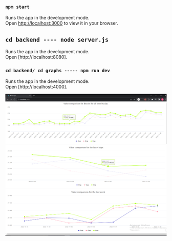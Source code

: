 ### `npm start`

Runs the app in the development mode.\
Open [http://localhost:3000](http://localhost:3000) to view it in your browser.

## `cd backend ---- node server.js`

Runs the app in the development mode.\
Open [http://localhost:8080].

### `cd backend/ cd graphs ----- npm run dev`

Runs the app in the development mode.\
Open [http://localhost:4000].

![1pics.png](1pics.png)
![2pics.png](2pics.png)
![3pics.png](3pics.png)